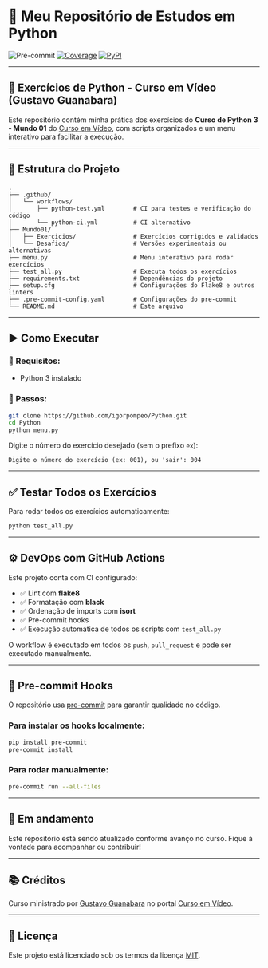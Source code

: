 # 🚀 Meu Repositório de Estudos em Python

![Pre-commit](https://img.shields.io/badge/pre--commit-enabled-brightgreen)
[![Coverage](https://img.shields.io/codecov/c/github/igorpompeo/Python)](https://codecov.io/gh/igorpompeo/Python)
[![PyPI](https://img.shields.io/pypi/v/meu_pacote_python.svg)](https://pypi.org/project/meu_pacote_python/)

---

## 🐍 Exercícios de Python - Curso em Vídeo (Gustavo Guanabara)

Este repositório contém minha prática dos exercícios do **Curso de Python 3 - Mundo 01** do [Curso em Vídeo](https://www.cursoemvideo.com/curso/python-3-mundo-1/), com scripts organizados e um menu interativo para facilitar a execução.

---

## 📁 Estrutura do Projeto

```text
.
├── .github/
│   └── workflows/
│       ├── python-test.yml        # CI para testes e verificação do código
│       └── python-ci.yml          # CI alternativo
├── Mundo01/
│   ├── Exercicios/                # Exercícios corrigidos e validados
│   └── Desafios/                  # Versões experimentais ou alternativas
├── menu.py                        # Menu interativo para rodar exercícios
├── test_all.py                    # Executa todos os exercícios
├── requirements.txt               # Dependências do projeto
├── setup.cfg                      # Configurações do Flake8 e outros linters
├── .pre-commit-config.yaml        # Configurações do pre-commit
└── README.md                      # Este arquivo
```

---

## ▶️ Como Executar

### 🔹 Requisitos:
- Python 3 instalado

### 🔹 Passos:

```bash
git clone https://github.com/igorpompeo/Python.git
cd Python
python menu.py
```

Digite o número do exercício desejado (sem o prefixo `ex`):

```
Digite o número do exercício (ex: 001), ou 'sair': 004
```

---

## ✅ Testar Todos os Exercícios

Para rodar todos os exercícios automaticamente:

```bash
python test_all.py
```

---

## ⚙️ DevOps com GitHub Actions

Este projeto conta com CI configurado:

- ✅ Lint com **flake8**
- ✅ Formatação com **black**
- ✅ Ordenação de imports com **isort**
- ✅ Pre-commit hooks
- ✅ Execução automática de todos os scripts com `test_all.py`

O workflow é executado em todos os `push`, `pull_request` e pode ser executado manualmente.

---

## 🧼 Pre-commit Hooks

O repositório usa [pre-commit](https://pre-commit.com) para garantir qualidade no código.

### Para instalar os hooks localmente:

```bash
pip install pre-commit
pre-commit install
```

### Para rodar manualmente:

```bash
pre-commit run --all-files
```

---

## 🚧 Em andamento

Este repositório está sendo atualizado conforme avanço no curso. Fique à vontade para acompanhar ou contribuir!

---

## 📚 Créditos

Curso ministrado por [Gustavo Guanabara](https://github.com/gustavoguanabara) no portal [Curso em Vídeo](https://www.cursoemvideo.com/).

---

## 📄 Licença

Este projeto está licenciado sob os termos da licença [MIT](LICENSE).
